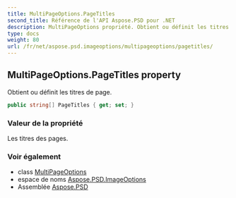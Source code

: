 ```yaml
---
title: MultiPageOptions.PageTitles
second_title: Référence de l'API Aspose.PSD pour .NET
description: MultiPageOptions propriété. Obtient ou définit les titres de page.
type: docs
weight: 80
url: /fr/net/aspose.psd.imageoptions/multipageoptions/pagetitles/
---
```

## MultiPageOptions.PageTitles property

Obtient ou définit les titres de page.

```csharp
public string[] PageTitles { get; set; }
```

### Valeur de la propriété

Les titres des pages.

### Voir également

* class [MultiPageOptions](../)
* espace de noms [Aspose.PSD.ImageOptions](../../multipageoptions/)
* Assemblée [Aspose.PSD](../../../)


